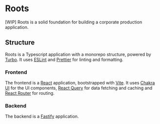 # Roots

[WIP] Roots is a solid foundation for building a corporate production application.

## Structure

Roots is a Typescript application with a monorepo structure, powered by [Turbo](https://turbo.build). It uses [ESLint](https://eslint.org/) and [Prettier](https://prettier.io/) for linting and formatting.

### Frontend

The frontend is a [React](https://react.dev/) application, bootstrapped with [Vite](https://vitejs.dev/). It uses [Chakra UI](https://chakra-ui.com/) for the UI components, [React Query](https://react-query.tanstack.com/) for data fetching and caching and [React Router](https://reactrouter.com/) for routing.

### Backend

The backend is a [Fastify](https://www.fastify.dev/) application.
